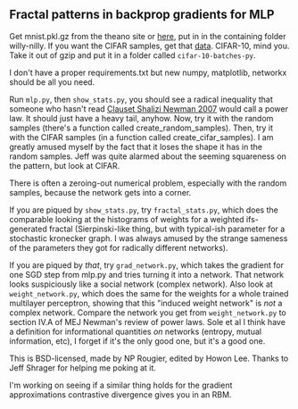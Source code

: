 Fractal patterns in backprop gradients for MLP
---

Get mnist.pkl.gz from the theano site or [here](https://github.com/mnielsen/neural-networks-and-deep-learning/blob/master/data/mnist.pkl.gz), put in in the containing folder willy-nilly. If you want the CIFAR samples, get that [data](https://www.cs.toronto.edu/~kriz/cifar.html). CIFAR-10, mind you. Take it out of gzip and put it in a folder called `cifar-10-batches-py`.

I don't have a proper requirements.txt but new numpy, matplotlib, networkx should be all you need.

Run `mlp.py`, then `show_stats.py`, you should see a radical inequality that someone who hasn't read [Clauset Shalizi Newman 2007](http://arxiv.org/abs/0706.1062) would call a power law. It should just have a heavy tail, anyhow. Now, try it with the random samples (there's a function called create_random_samples). Then, try it with the CIFAR samples (in a function called create_cifar_samples). I am greatly amused myself by the fact that it loses the shape it has in the random samples. Jeff was quite alarmed about the seeming squareness on the pattern, but look at CIFAR.

There is often a zeroing-out numerical problem, especially with the random samples, because the network gets into a corner.

If you are piqued by `show_stats.py`, try `fractal_stats.py`, which does the comparable looking at the histograms of weights for a weighted ifs-generated fractal (Sierpinski-like thing, but with typical-ish parameter for a stochastic kronecker graph. I was always amused by the strange sameness of the parameters they got for radically different networks).

If you are piqued by _that_, try `grad_network.py`, which takes the gradient for one SGD step from mlp.py and tries turning it into a network. That network looks suspiciously like a social network (complex network). Also look at `weight_network.py`, which does the same for the weights for a whole trained multilayer perceptron, showing that this "induced weight network" is _not_ a complex network. Compare the network you get from `weight_network.py` to section IV.A of MEJ Newman's review of power laws. Sole et al I think have a definition for informational quantities _on_ networks (entropy, mutual information, etc), I forget if it's the only good one, but it's a good one.

This is BSD-licensed, made by NP Rougier, edited by Howon Lee. Thanks to Jeff Shrager for helping me poking at it.

I'm working on seeing if a similar thing holds for the gradient approximations contrastive divergence gives you in an RBM.
